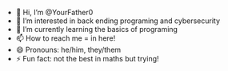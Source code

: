 - 👋 Hi, I’m @YourFather0
- 👀 I’m interested in back ending programing and cybersecurity
- 🌱 I’m currently learning the basics of programing
- 📫 How to reach me = in here!
- 😄 Pronouns: he/him, they/them
- ⚡ Fun fact: not the best in maths but trying!

<!---
YourFather0/YourFather0 is a ✨ special ✨ repository because its `README.md` (this file) appears on your GitHub profile.
You can click the Preview link to take a look at your changes.
--->
